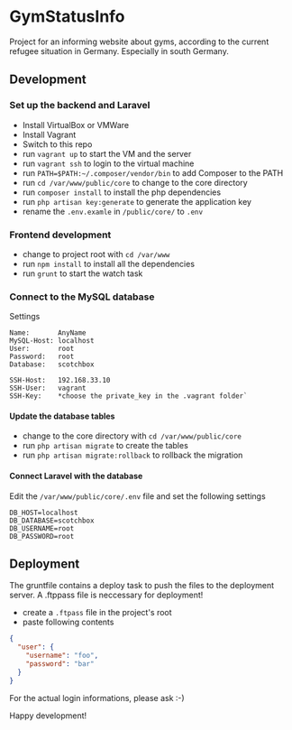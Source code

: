# GymStatusInfo

Project for an informing website about gyms, according to the current refugee situation in Germany. Especially in south Germany.

## Development

### Set up the backend and Laravel

- Install VirtualBox or VMWare
- Install Vagrant
- Switch to this repo
- run `vagrant up` to start the VM and the server
- run `vagrant ssh` to login to the virtual machine
- run `PATH=$PATH:~/.composer/vendor/bin` to add Composer to the PATH
- run `cd /var/www/public/core` to change to the core directory
- run `composer install` to install the php dependencies
- run `php artisan key:generate` to generate the application key
- rename the `.env.examle` in `/public/core/` to `.env`


### Frontend development

- change to project root with `cd /var/www`
- run `npm install` to install all the dependencies
- run `grunt` to start the watch task


### Connect to the MySQL database

Settings
```
Name:       AnyName
MySQL-Host: localhost
User:       root
Password:   root
Database:   scotchbox

SSH-Host:   192.168.33.10
SSH-User:   vagrant
SSH-Key:    *choose the private_key in the .vagrant folder`
```

#### Update the database tables

- change to the core directory with `cd /var/www/public/core`
- run `php artisan migrate` to create the tables
- run `php artisan migrate:rollback` to rollback the migration

#### Connect Laravel with the database

Edit the `/var/www/public/core/.env` file and set the following settings

```
DB_HOST=localhost
DB_DATABASE=scotchbox
DB_USERNAME=root
DB_PASSWORD=root
```


## Deployment

The gruntfile contains a deploy task to push the files to the deployment server. A .ftppass file is neccessary for deployment!

- create a `.ftpass` file in the project's root
- paste following contents

```json
{
  "user": {
    "username": "foo",
    "password": "bar"
  }
}
```

For the actual login informations, please ask :-)

Happy development!

